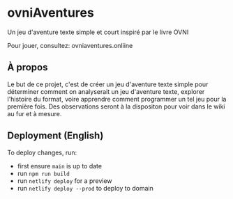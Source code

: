 # ovniAventures
Un jeu d'aventure texte simple et court inspiré par le livre OVNI

Pour jouer, consultez: ovniaventures.onliine

## À propos
Le but de ce projet, c'est de créer un jeu d'aventure texte simple pour déterminer comment on analyserait un jeu d'aventure texte, explorer l'histoire du format, voire apprendre comment programmer un tel jeu pour la première fois. Des observations seront à la dispositon pour voir dans le wiki au fur et à mesure.

## Deployment (English)
To deploy changes, run:
- first ensure `main` is up to date
- run `npm run build`
- run `netlify deploy` for a preview
- run `netlify deploy --prod` to deploy to domain
